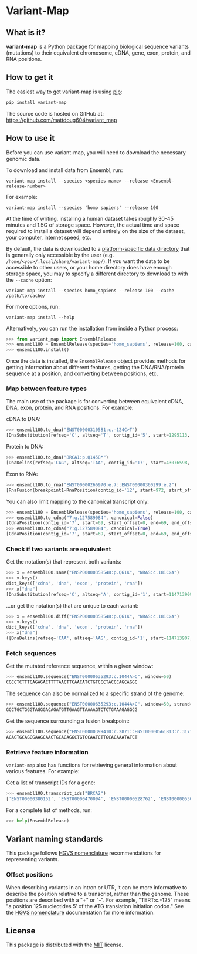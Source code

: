 # Variant-Map

## What is it?

**variant-map** is a Python package for mapping biological sequence variants (mutations) to their equivalent chromosome, cDNA, gene, exon, protein, and RNA positions.

## How to get it

The easiest way to get variant-map is using [pip](https://pip.pypa.io/en/latest/quickstart.html):

```sh
pip install variant-map
```

The source code is hosted on GitHub at: <https://github.com/mattdoug604/variant_map>

## How to use it

Before you can use variant-map, you will need to download the necessary genomic data.

To download and install data from Ensembl, run:

```shell
variant-map install --species <species-name> --release <Ensembl-release-number>
```

For example:

```shell
variant-map install --species 'homo sapiens' --release 100
```

At the time of writing, installing a human dataset takes roughly 30-45 minutes and 1.5G of storage space. However, the actual time and space required to install a dataset will depend entirely on the size of the dataset, your computer, internet speed, etc.

By default, the data is downloaded to a [platform-specific data directory](https://pypi.org/project/appdirs/) that is generally only accessible by the user (e.g. `/home/<you>/.local/share/variant-map/`). If you want the data to be accessible to other users, or your home directory does have enough storage space, you may to specify a different directory to download to with the `--cache` option:

```shell
variant-map install --species homo_sapiens --release 100 --cache /path/to/cache/
```

For more options, run:

```shell
variant-map install --help
```

Alternatively, you can run the installation from inside a Python process:

```python
>>> from variant_map import EnsemblRelease
>>> ensembl100 = EnsemblRelease(species='homo_sapiens', release=100, cache_dir="/path/to/cache/")
>>> ensembl100.install()
```

Once the data is installed, the `EnsemblRelease` object provides methods for getting information about different features, getting the DNA/RNA/protein sequence at a position, and converting between positions, etc.

### Map between feature types

The main use of the package is for converting between equivalent cDNA, DNA, exon, protein, and RNA positions. For example:

cDNA to DNA:

```python
>>> ensembl100.to_dna("ENST00000310581:c.-124C>T")
[DnaSubstitution(refseq='C', altseq='T', contig_id='5', start=1295113, start_offset=0, end=1295113, end_offset=0, strand='-')]
```

Protein to DNA:

```python
>>> ensembl100.to_dna("BRCA1:p.Q1458*")
[DnaDelins(refseq='CAG', altseq='TAA', contig_id='17', start=43076598, start_offset=0, end=43076600, end_offset=0, strand='-'), DnaDelins(refseq='CAG', altseq='TGA', contig_id='17', start=43076598, start_offset=0, end=43076600, end_offset=0, strand='-'), DnaSubstitution(refseq='C', altseq='T', contig_id='17', start=43076600, start_offset=0, end=43076600, end_offset=0, strand='-')]
```

Exon to RNA:

```python
>>> ensembl100.to_rna("ENST00000266970:e.7::ENST00000360299:e.2")
[RnaFusion(breakpoint1=RnaPosition(contig_id='12', start=972, start_offset=0, end=2240, end_offset=0, strand='+', gene_id='ENSG00000123374', gene_name='CDK2', transcript_id='ENST00000266970', transcript_name='CDK2-201'), breakpoint2=RnaPosition(contig_id='12', start=63, start_offset=0, end=317, end_offset=0, strand='+', gene_id='ENSG00000111540', gene_name='RAB5B', transcript_id='ENST00000360299', transcript_name='RAB5B-201'))]
```

You can also limit mapping to the canonical transcript only:

```python
>>> ensembl100 = EnsemblRelease(species='homo_sapiens', release=100, canonical_transcript=["ENST00000000233"])
>>> ensembl100.to_cdna("7:g.127589084", canonical=False)
[CdnaPosition(contig_id='7', start=69, start_offset=0, end=69, end_offset=0, strand='+', gene_id='ENSG00000004059', gene_name='ARF5', transcript_id='ENST00000000233', transcript_name='ARF5-201', protein_id='ENSP00000000233'), CdnaPosition(contig_id='7', start=69, start_offset=0, end=69, end_offset=0, strand='+', gene_id='ENSG00000004059', gene_name='ARF5', transcript_id='ENST00000415666', transcript_name='ARF5-202', protein_id='ENSP00000412701')]
>>> ensembl100.to_cdna("7:g.127589084", canonical=True)
[CdnaPosition(contig_id='7', start=69, start_offset=0, end=69, end_offset=0, strand='+', gene_id='ENSG00000004059', gene_name='ARF5', transcript_id='ENST00000000233', transcript_name='ARF5-201', protein_id='ENSP00000000233')]
```

### Check if two variants are equivalent

Get the notation(s) that represent both variants:

```python
>>> x = ensembl100.same("ENSP00000358548:p.Q61K", "NRAS:c.181C>A")
>>> x.keys()
dict_keys(['cdna', 'dna', 'exon', 'protein', 'rna'])
>>> x["dna"]
[DnaSubstitution(refseq='C', altseq='A', contig_id='1', start=114713909, start_offset=0, end=114713909, end_offset=0, strand='-')]
```

...or get the notation(s) that are unique to each variant:

```python
>>> x = ensembl100.diff("ENSP00000358548:p.Q61K", "NRAS:c.181C>A")
>>> x.keys()
dict_keys(['cdna', 'dna', 'exon', 'protein', 'rna'])
>>> x["dna"]
([DnaDelins(refseq='CAA', altseq='AAG', contig_id='1', start=114713907, start_offset=0, end=114713909, end_offset=0, strand='-')], [])
```

### Fetch sequences

Get the mutated reference sequence, within a given window:

```python
>>> ensembl100.sequence("ENST00000635293:c.1044A>C", window=50)
CGCCTCTTTCAGAGACTTTTAACTTCAACATCTGTCCCTACCCAGCAGGC
```

The sequence can also be normalized to a specific strand of the genome:

```python
>>> ensembl100.sequence("ENST00000635293:c.1044A>C", window=50, strand='+')
GCCTGCTGGGTAGGGACAGATGTTGAAGTTAAAAGTCTCTGAAAGAGGCG
```

Get the sequence surrounding a fusion breakpoint:

```python
>>> ensembl100.sequence("ENST00000399410:r.2871::ENST00000561813:r.317", window=50)
ACAGTGCAGGGAAGCAACTGCAGAGGCTGTGCAATCTTGCACAAATATCT
```

### Retrieve feature information

`variant-map` also has functions for retrieving general information about various features. For example:

Get a list of transcript IDs for a gene:

```python
>>> ensembl100.transcript_ids("BRCA2")
['ENST00000380152', 'ENST00000470094', 'ENST00000528762', 'ENST00000530893', 'ENST00000533776', 'ENST00000544455', 'ENST00000614259', 'ENST00000665585', 'ENST00000666593', 'ENST00000670614', 'ENST00000671466']
```

For a complete list of methods, run:

```python
>>> help(EnsemblRelease)
```

## Variant naming standards

This package follows [HGVS nomenclature](https://varnomen.hgvs.org/) recommendations for representing variants.

### Offset positions

When describing variants in an intron or UTR, it can be more informative to describe the position relative to a transcript, rather than the genome. These positions are described with a "+" or "-". For example, "TERT:c.-125" means "a position 125 nucleotides 5’ of the ATG translation initiation codon." See the [HGVS nomenclature](https://varnomen.hgvs.org/bg-material/numbering/) documentation for more information.

## License

This package is distributed with the [MIT](LICENSE) license.
